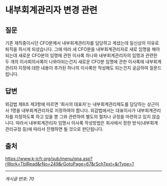 # 내부회계관리자 변경 관련

## 질문
기존 재직중이시던 CFO분께서 내부회계관리자를 담당하고 계셨는데 일신상의 이유로 퇴직을 하시게 되셨습니다.
그에 따라 새 CFO분을 내부회계관리자로 새로 임명을 해야되는데
새로운 CFO분의 임명에 관한 이사록 하나와 내부회계관리자의 임명과 관련한 두 개의 이사회의사록이 나와야되는건지
새로운 CFO분 임명에 관한 이사록에 내부회계관리자 지정에 대한 내용이 추가된 하나의 이사록만 작성해도 되는건지 궁금하여 질문드립니다.

## 답변
외감법 제8조 제3항에 따르면 '회사의 대표자'는 내부회계관리제도를 담당하는 상근이사 1명을 내부회계관리자로 지정하여야 합니다.
외감법에서는 대표이사가 내부회계관리자를 지정하도록 하고 있을 뿐 그와 관련하여 별도의 절차나 규정을 마련하고 있지 않습니다.
따라서 내부회계관리자 임명시 이사록 작성방법은 회사에서 정한 방식(내부회계관리규정 등)에 따라서 진행하면 될 것으로 판단됩니다.

## 출처
https://www.k-icfr.org/sub/menu/qna.asp?rWork=TblRead&rNo=249&rGotoPage=67&rSchText=&rType=1

---
*게시글 번호: 70*
